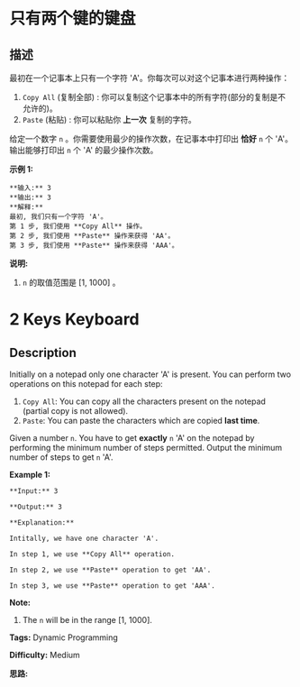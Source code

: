 # 只有两个键的键盘

## 描述

最初在一个记事本上只有一个字符 'A'。你每次可以对这个记事本进行两种操作：

  1. `Copy All` (复制全部) : 你可以复制这个记事本中的所有字符(部分的复制是不允许的)。
  2. `Paste` (粘贴) : 你可以粘贴你 **上一次** 复制的字符。

给定一个数字 `n` 。你需要使用最少的操作次数，在记事本中打印出 **恰好**  `n` 个 'A'。输出能够打印出 `n` 个 'A' 的最少操作次数。

**示例 1:**

    
    
    **输入:** 3
    **输出:** 3
    **解释:**
    最初, 我们只有一个字符 'A'。
    第 1 步, 我们使用 **Copy All** 操作。
    第 2 步, 我们使用 **Paste** 操作来获得 'AA'。
    第 3 步, 我们使用 **Paste** 操作来获得 'AAA'。
    

**说明:**

  1. `n` 的取值范围是 [1, 1000] 。



# 2 Keys Keyboard

## Description



Initially on a notepad only one character 'A' is present. You can perform two operations on this notepad for each step:

  1. `Copy All`: You can copy all the characters present on the notepad (partial copy is not allowed).
  2. `Paste`: You can paste the characters which are copied **last time**.



Given a number `n`. You have to get **exactly** `n` 'A' on the notepad by performing the minimum number of steps permitted. Output the minimum number of steps to get `n` 'A'.

**Example 1:**

    
    
    **Input:** 3
    **Output:** 3
    **Explanation:**
    Intitally, we have one character 'A'.
    In step 1, we use **Copy All** operation.
    In step 2, we use **Paste** operation to get 'AA'.
    In step 3, we use **Paste** operation to get 'AAA'.
    



**Note:**

  1. The `n` will be in the range [1, 1000].




**Tags:** Dynamic Programming

**Difficulty:** Medium

**思路:**
